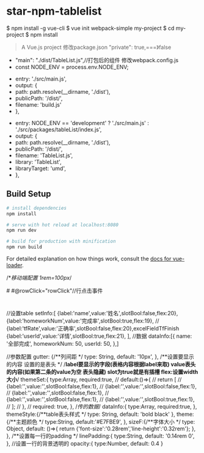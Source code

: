 # star-npm-tablelist

$ npm install -g vue-cli
$ vue init webpack-simple my-project
$ cd my-project
$ npm install
> A Vue.js project
修改package.json
"private": true,===》false
+ "main": "./dist/TableList.js",//打包后的组件
修改webpack.config.js 
+ const NODE_ENV = process.env.NODE_ENV;
- entry: './src/main.js',
- output: {
-    path: path.resolve(__dirname, './dist'),
-    publicPath: '/dist/',
-    filename: 'build.js'
- },
+ entry: NODE_ENV == 'development' ? './src/main.js' : './src/packages/tableList/index.js',
+ output: {
+    path: path.resolve(__dirname, './dist'),
+    publicPath: '/dist/',
+    filename: 'TableList.js',
+    library: 'TableList',
+    libraryTarget: 'umd',
+ },
## Build Setup

``` bash
# install dependencies
npm install

# serve with hot reload at localhost:8080
npm run dev

# build for production with minification
npm run build
```

For detailed explanation on how things work, consult the [docs for vue-loader](http://vuejs.github.io/vue-loader).


/**移动端配置  1rem=100px*/

#<tableList :themeSet="setInfo" :dataInfo="dataInfo" > #@rowClick="rowClick"//行点击事件
#    <template slot="time" slot-scope="{row,rowIndex,columIndex}" >
#         {{row.time}}12{{rowIndex}}-{{columIndex}}
#    </template>
#    <template slot="speed" slot-scope="{row}" >
#        {{row.speed=='未完成'?'error':row.speed}}
#    </template>
#  </tableList>


//设置table
setInfo:[
    {label:'name',value:'姓名',slotBool:false,flex:20},
    {label:'homeworkNum',value:'完成率',slotBool:true,flex:19},
    // {label:'tfRate',value:'正确率',slotBool:false,flex:20},excelFieldTfFinish
    {label:'userId',value:'详情',slotBool:true,flex:21},
],
//数据
dataInfo:[{
    name: '全部完成',
    homeworkNum: 50,
    userId: 50,
},]

//参数配置
    gutter: {/**列间距 */
        type: String,
        default: '10px',
    },
    /**设置要显示的内容 设置的是表头 */
    /**label要显示的字段(表格内容根据label来取) value表头的内容(如果第二条的value为空 表头隐藏) slot为true就是有插槽 flex:设置width 大小**/
    themeSet:{
        type:Array,
        required:true,
        // default:()=>{ 
        //     return [
        //         {label:'',value:'',slotBool:false,flex:1},
        //         {label:'',value:'',slotBool:false,flex:1},
        //         {label:'',value:'',slotBool:false,flex:1},
        //         {label:'',value:'',slotBool:false,flex:1},
        //         {label:'',value:'',slotBool:true,flex:1},
        //     ];
        // }, 
        // required: true,
    },
    /*传的数据*/
    dataInfo:{
        type:Array,
        required:true,
    },
    themeStyle:{/**table表头样式 */
        type: String,
        default: 'bold black'
    },
    theme:{/**主题颜色 */
        type:String,
        default:'#E7FBE9',
    },
    sizeF:{/**字体大小 */
        type: Object,
        default: ()=>{
            return {'font-size':'0.28rem','line-height':'0.32rem'};
        },
    },
    /**设置每一行的padding */
    linePadding:{
        type:String,
        default: '0.14rem 0',
    },
    //设置一行的背景透明的
    opacity:{
        type:Number,
        default: 0.4
    }